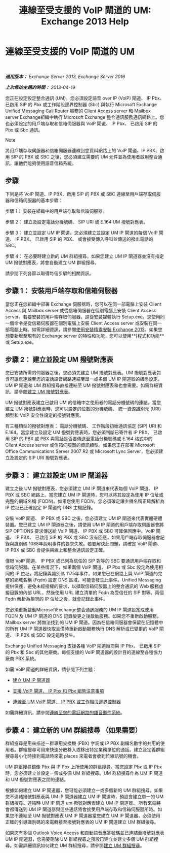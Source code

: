 ﻿---
title: '連線至受支援的 VoIP 閘道的 UM: Exchange 2013 Help'
TOCTitle: 連線至受支援的 VoIP 閘道的 UM
ms:assetid: b8dfc8bd-2ee5-418d-b0a4-4fa2ec7e2a2e
ms:mtpsurl: https://technet.microsoft.com/zh-tw/library/Bb124360(v=EXCHG.150)
ms:contentKeyID: 50554088
ms.date: 05/21/2018
mtps_version: v=EXCHG.150
ms.translationtype: MT
---

# 連線至受支援的 VoIP 閘道的 UM

 

_**適用版本：** Exchange Server 2013, Exchange Server 2016_

_**上次修改主題的時間：** 2013-04-19_

您正在設定設定整合通訊 (UM)，您必須設定語音 over IP (VoIP) 閘道、 IP Pbx、 已啟用 SIP 的 Pbx 或工作階段邊界控制器 (Sbc) 與執行 Microsoft Exchange Unified Messaging Call Router 服務的 Client Access server 和 Mailbox server Exchange組織中執行 Microsoft Exchange 整合通訊服務通訊網路上。您也必須設定的用戶端存取和信箱伺服器與 VoIP 閘道、 IP Pbx、 已啟用 SIP 的 Pbx 或 Sbc 通訊。


> [!NOTE]  
> 將用戶端存取伺服器和信箱伺服器連線到您資料網路上的 VoIP 閘道、IP PBX、啟用 SIP 的 PBX 或 SBC 之後，您必須建立需要的 UM 元件並為使用者啟用整合通訊，讓他們能夠使用語音信箱系統。




## 步驟

下列是將 VoIP 閘道、IP PBX、啟用 SIP 的 PBX 或 SBC 連線至用戶端存取伺服器和信箱伺服器的基本步驟：

步驟 1： 安裝在組織中的用戶端存取和信箱伺服器。

步驟 2： 建立及設定電話分機號碼、 SIP URI 或 E.164 UM 撥號對應表。

步驟 3： 建立並設定 UM IP 閘道。您必須建立並設定 UM IP 閘道的每個 VoIP 閘道、 IP PBX、 已啟用 SIP 的 PBX、 或會接受傳入呼叫並傳送的撥出電話的 SBC。

步驟 4： 在必要時建立新的 UM 群組搜尋。如果您建立 UM IP 閘道器並沒有指定 UM 撥號對應表，將會自動建立 UM 群組搜尋。

請參閱下列各節以取得每個步驟的相關資訊。

## 步驟 1： 安裝用戶端存取和信箱伺服器

當您正在您組織中部署 Exchange 伺服器時，您可以在同一部電腦上安裝 Client Access 與 Mailbox server 或從信箱伺服器在個別電腦上安裝 Client Access server。若要安裝的用戶端存取伺服器，請從安裝媒體執行 Setup.exe。您使用同一個命令是從信箱伺服器在個別電腦上安裝 Client Access server 或安裝在同一部電腦上時。如需詳細資訊，請參閱[使用安裝精靈安裝 Exchange 2013](install-exchange-2013-using-the-setup-wizard-exchange-2013-help.md)。如果您想要新增至現有的 Exchange server 的特性和功能，您可以使用**\[程式和功能**或 Setup.exe。

## 步驟 2： 建立並設定 UM 撥號對應表

您已安裝所需的伺服器之後，您必須先建立 UM 撥號對應表。UM 撥號對應表包含可讓您連線至您的電話語音網路連結至單一或多個 UM IP 閘道器的組態設定。UM IP 閘道和 UM 群組搜尋直接連結至 UM 撥號對應表和也會需要。如需詳細資訊，請參閱[建立 UM 撥號對應表](create-a-um-dial-plan-exchange-2013-help.md)。

UM 撥號對應表建立已啟用 UM 的信箱中之使用者的電話分機號碼的連結。當您建立 UM 撥號對應表時，您可以設定的位數的分機號碼、 統一資源識別元 (URI) 類型和 VoIP 安全性設定的撥號對應表。

有三種類型的撥號對應表： 電話分機號碼、 工作階段初始通訊協定 (SIP) URI 和 E.164。當您建立及設定 UM 撥號對應表時，您必須判斷已寄件者 IP PBX、 已啟用 SIP 的 PBX 或 PBX 與電話是否要傳送至電話分機號碼或 E.164 格式中的 Client Access server 或信箱伺服器的資訊類型。如果您正在部署 Microsoft Office Communications Server 2007 R2 或 Microsoft Lync Server，您必須建立及設定的 SIP URI 撥號對應表。

## 步驟 3： 建立並設定 UM IP 閘道器

建立之後 UM 撥號對應表，您必須建立 UM IP 閘道來代表每個 VoIP 閘道、 IP PBX 或 SBC 網路上。當您建立 UM IP 閘道時，您可以將其設定為使用 IP 位址或完整的網域名稱 (FQDN)。如果您使用 FQDN，您必須確定讓主機名稱正確解析為 IP 位址已正確設定 IP 閘道的 DNS 主機記錄。

安裝 VoIP 閘道、 IP PBX 或 SBC 之後，您必須建立 UM IP 閘道來代表實體硬體裝置。您已建立 UM IP 閘道器之後，請使用 UM IP 閘道的用戶端存取伺服器會將 SIP OPTIONS 要求傳送給 VoIP 閘道、 IP PBX 或 SBC 可確保回應中。VoIP 閘道、 IP PBX、 已啟用 SIP 的 PBX 或 SBC 沒有回應，如果用戶端存取伺服器會記錄與識別碼 1088年說明事件的要求失敗。若要解決此問題，請確定 VoIP 閘道、 IP PBX 或 SBC 會提供與線上和整合通訊設定正確。

僅限 VoIP 閘道、 IP PBX 或已列為信任的 SIP 對等的 SBC 要通訊用戶端存取和信箱伺服器。在某些情況下，如果兩個 VoIP 閘道、 IP Pbx 或 Sbc 設定為使用相同的 IP 位址，將記錄與識別碼 1175年事件。如果您已在網路上與 VoIP 閘道的完整的網域名稱 (Fqdn) 設定 DNS 區域，可能會發生此事件。Unified Messaging 提供保護，避免未經授權的要求，以擷取信箱伺服器上的整合通訊的 Web 服務虛擬目錄的內部 URL，然後使用 URL 建立清單的 Fqdn 為受信任的 SIP 對等。兩個 Fqdn 解析為相同的 IP 位址之後，就會記錄此事件。

您必須重新啟動MicrosoftExchange整合通訊服務的 UM IP 閘道設定成使用 FQDN 及 UM IP 閘道的 DNS 記錄變更之後啟動服務。如果您不重新啟動服務，Mailbox server 將無法找到的 UM IP 閘道。因為在信箱伺服器會保留在記憶體中的所有 UM IP 閘道器快取且僅時重新啟動服務執行 DNS 解析或已變更的 VoIP 閘道、 IP PBX 或 SBC 設定這時發生。

Exchange Unified Messaging 支援各種 VoIP 閘道廠商與 IP Pbx、 已啟用 SIP 的 Pbx 和 Sbc 的其他廠商。每個支援的 VoIP 閘道器的設計目的連線至各種協力廠商 PBX 系統。

如需 VoIP 閘道的詳細資訊，請參閱下列主題：

  - [建立 UM IP 閘道器](create-a-um-ip-gateway-exchange-2013-help.md)

  - [支援 VoIP 閘道、 IP Pbx 和 Pbx 組態注意事項](configuration-notes-for-supported-voip-gateways-ip-pbxs-and-pbxs-exchange-2013-help.md)

  - [連線至 UM VoIP 閘道、 IP PBX 或工作階段邊界控制器](connect-a-voip-gateway-ip-pbx-or-session-border-controller-to-um-exchange-2013-help.md)

如需詳細資訊，請參閱[連線至您的電話網路的語音郵件系統](connect-your-voice-mail-system-to-your-telephone-network-exchange-2013-help.md)。

## 步驟 4： 建立新的 UM 群組搜尋 （如果需要）

群組搜尋是用來描述一群專用交換機 (PBX) 字詞或 IP PBX 副檔名數字的共用的使用者。群組搜尋可用來快速分散移入或移出特定業務單位的通話。建立及定義群組搜尋最小化時接到電話時來電 places 來電者會收到忙線訊號的機會。

UM 群組搜尋鏡像 Pbx 與 IP Pbx 上所使用的群組搜尋。當您設定 Pbx 或 IP Pbx 時，您必須建立並設定一個或多個 UM 群組搜尋。UM 群組搜尋作為 UM IP 閘道和 UM 撥號對應表之間的連結。

根據如何建立 UM IP 閘道器，您可能必須建立一或多個新的 UM 群組搜尋。如果您不連結撥號對應表與 UM IP 閘道器建立 UM IP 閘道時，預設會建立單一的 UM 群組搜尋。連結時 UM IP 閘道 um 撥號對應表建立 UM IP 閘道器、 所有來電將會都傳送到 UM IP 閘道器與這些通話將會接受用戶端存取和信箱伺服器所時。如果您不連結至 UM 撥號對應表 UM IP 閘道器當您建立 UM IP 閘道器，必須使用正確的引導識別碼的來電轉接至撥號對應表的 UM IP 閘道建立 UM 群組搜尋。

如果您有多個 Outlook Voice Access 和自動語音應答號碼並已連結至撥號對應表 UM IP 閘道器，您需要刪除 UM 群組搜尋之預設已建立並建立多個 UM 群組搜尋。如需詳細資訊如何建立 UM 群組搜尋，請參閱[建立 UM 群組搜尋](create-a-um-hunt-group-exchange-2013-help.md)。

